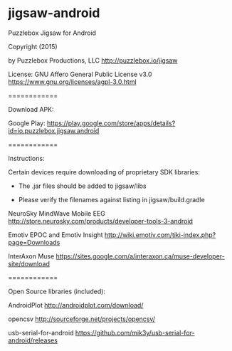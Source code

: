 jigsaw-android
============


Puzzlebox Jigsaw for Android


Copyright (2015)

by Puzzlebox Productions, LLC
http://puzzlebox.io/jigsaw


License: GNU Affero General Public License v3.0
https://www.gnu.org/licenses/agpl-3.0.html


============

Download APK:

Google Play: https://play.google.com/store/apps/details?id=io.puzzlebox.jigsaw.android


============

Instructions:

Certain devices require downloading of proprietary SDK libraries:

- The .jar files should be added to jigsaw/libs

- Please verify the filenames against listing in jigsaw/build.gradle

NeuroSky MindWave Mobile EEG
http://store.neurosky.com/products/developer-tools-3-android

Emotiv EPOC and Emotiv Insight
http://wiki.emotiv.com/tiki-index.php?page=Downloads

InterAxon Muse
https://sites.google.com/a/interaxon.ca/muse-developer-site/download


============

Open Source libraries (included):

AndroidPlot
http://androidplot.com/download/

opencsv
http://sourceforge.net/projects/opencsv/

usb-serial-for-android
https://github.com/mik3y/usb-serial-for-android/releases
